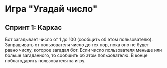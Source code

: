 # Игра "Угадай число"
## Спринт 1: Каркас
Бот загадывает число от 1 до 100 (сообщить об этом пользователю). Запрашивать от пользователя число до тех пор, пока оно не будет равно числу, которое загадал бот. Если число пользователя меньше или больше загаданного, то сообщить об этом пользователю. В конце поблагодарить пользователя за игру.
